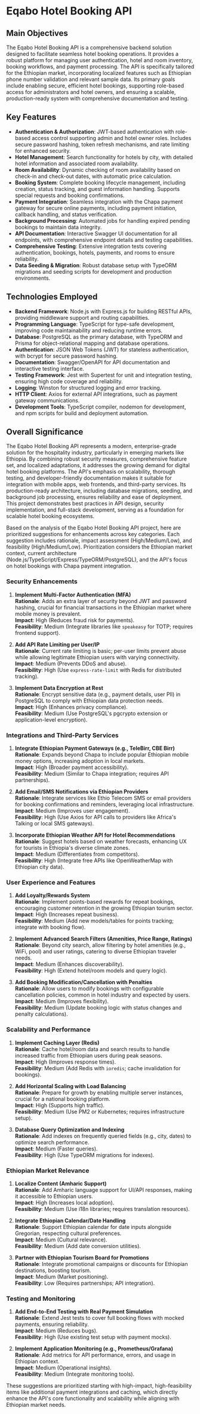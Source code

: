 # Eqabo Hotel Booking API

## Main Objectives

The Eqabo Hotel Booking API is a comprehensive backend solution designed to facilitate seamless hotel booking operations. It provides a robust platform for managing user authentication, hotel and room inventory, booking workflows, and payment processing. The API is specifically tailored for the Ethiopian market, incorporating localized features such as Ethiopian phone number validation and relevant sample data. Its primary goals include enabling secure, efficient hotel bookings, supporting role-based access for administrators and hotel owners, and ensuring a scalable, production-ready system with comprehensive documentation and testing.

## Key Features

- **Authentication & Authorization**: JWT-based authentication with role-based access control supporting admin and hotel owner roles. Includes secure password hashing, token refresh mechanisms, and rate limiting for enhanced security.
- **Hotel Management**: Search functionality for hotels by city, with detailed hotel information and associated room availability.
- **Room Availability**: Dynamic checking of room availability based on check-in and check-out dates, with automatic price calculation.
- **Booking System**: Complete booking lifecycle management, including creation, status tracking, and guest information handling. Supports special requests and booking confirmations.
- **Payment Integration**: Seamless integration with the Chapa payment gateway for secure online payments, including payment initiation, callback handling, and status verification.
- **Background Processing**: Automated jobs for handling expired pending bookings to maintain data integrity.
- **API Documentation**: Interactive Swagger UI documentation for all endpoints, with comprehensive endpoint details and testing capabilities.
- **Comprehensive Testing**: Extensive integration tests covering authentication, bookings, hotels, payments, and rooms to ensure reliability.
- **Data Seeding & Migration**: Robust database setup with TypeORM migrations and seeding scripts for development and production environments.

## Technologies Employed

- **Backend Framework**: Node.js with Express.js for building RESTful APIs, providing middleware support and routing capabilities.
- **Programming Language**: TypeScript for type-safe development, improving code maintainability and reducing runtime errors.
- **Database**: PostgreSQL as the primary database, with TypeORM and Prisma for object-relational mapping and database operations.
- **Authentication**: JSON Web Tokens (JWT) for stateless authentication, with bcrypt for secure password hashing.
- **Documentation**: Swagger/OpenAPI for API documentation and interactive testing interface.
- **Testing Framework**: Jest with Supertest for unit and integration testing, ensuring high code coverage and reliability.
- **Logging**: Winston for structured logging and error tracking.
- **HTTP Client**: Axios for external API integrations, such as payment gateway communications.
- **Development Tools**: TypeScript compiler, nodemon for development, and npm scripts for build and deployment automation.

## Overall Significance

The Eqabo Hotel Booking API represents a modern, enterprise-grade solution for the hospitality industry, particularly in emerging markets like Ethiopia. By combining robust security measures, comprehensive feature set, and localized adaptations, it addresses the growing demand for digital hotel booking platforms. The API's emphasis on scalability, thorough testing, and developer-friendly documentation makes it suitable for integration with mobile apps, web frontends, and third-party services. Its production-ready architecture, including database migrations, seeding, and background job processing, ensures reliability and ease of deployment. This project demonstrates best practices in API design, security implementation, and full-stack development, serving as a foundation for scalable hotel booking ecosystems.


Based on the analysis of the Eqabo Hotel Booking API project, here are prioritized suggestions for enhancements across key categories. Each suggestion includes rationale, impact assessment (High/Medium/Low), and feasibility (High/Medium/Low). Prioritization considers the Ethiopian market context, current architecture (Node.js/TypeScript/Express/TypeORM/PostgreSQL), and the API's focus on hotel bookings with Chapa payment integration.

### Security Enhancements
1. **Implement Multi-Factor Authentication (MFA)**  
   **Rationale**: Adds an extra layer of security beyond JWT and password hashing, crucial for financial transactions in the Ethiopian market where mobile money is prevalent.  
   **Impact**: High (Reduces fraud risk for payments).  
   **Feasibility**: Medium (Integrate libraries like `speakeasy` for TOTP; requires frontend support).

2. **Add API Rate Limiting per User/IP**  
   **Rationale**: Current rate limiting is basic; per-user limits prevent abuse while allowing legitimate Ethiopian users with varying connectivity.  
   **Impact**: Medium (Prevents DDoS and abuse).  
   **Feasibility**: High (Use `express-rate-limit` with Redis for distributed tracking).

3. **Implement Data Encryption at Rest**  
   **Rationale**: Encrypt sensitive data (e.g., payment details, user PII) in PostgreSQL to comply with Ethiopian data protection needs.  
   **Impact**: High (Enhances privacy compliance).  
   **Feasibility**: Medium (Use PostgreSQL's pgcrypto extension or application-level encryption).

### Integrations and Third-Party Services
1. **Integrate Ethiopian Payment Gateways (e.g., TeleBirr, CBE Birr)**  
   **Rationale**: Expands beyond Chapa to include popular Ethiopian mobile money options, increasing adoption in local markets.  
   **Impact**: High (Broader payment accessibility).  
   **Feasibility**: Medium (Similar to Chapa integration; requires API partnerships).

2. **Add Email/SMS Notifications via Ethiopian Providers**  
   **Rationale**: Integrate services like Ethio Telecom SMS or email providers for booking confirmations and reminders, leveraging local infrastructure.  
   **Impact**: Medium (Improves user engagement).  
   **Feasibility**: High (Use Axios for API calls to providers like Africa's Talking or local SMS gateways).

3. **Incorporate Ethiopian Weather API for Hotel Recommendations**  
   **Rationale**: Suggest hotels based on weather forecasts, enhancing UX for tourists in Ethiopia's diverse climate zones.  
   **Impact**: Medium (Differentiates from competitors).  
   **Feasibility**: High (Integrate free APIs like OpenWeatherMap with Ethiopian city data).

### User Experience and Features
1. **Add Loyalty/Rewards System**  
   **Rationale**: Implement points-based rewards for repeat bookings, encouraging customer retention in the growing Ethiopian tourism sector.  
   **Impact**: High (Increases repeat business).  
   **Feasibility**: Medium (Add new models/tables for points tracking; integrate with booking flow).

2. **Implement Advanced Search Filters (Amenities, Price Range, Ratings)**  
   **Rationale**: Beyond city search, allow filtering by hotel amenities (e.g., WiFi, pool) and user ratings, catering to diverse Ethiopian traveler needs.  
   **Impact**: Medium (Enhances discoverability).  
   **Feasibility**: High (Extend hotel/room models and query logic).

3. **Add Booking Modification/Cancellation with Penalties**  
   **Rationale**: Allow users to modify bookings with configurable cancellation policies, common in hotel industry and expected by users.  
   **Impact**: Medium (Improves flexibility).  
   **Feasibility**: Medium (Update booking logic with status changes and penalty calculations).

### Scalability and Performance
1. **Implement Caching Layer (Redis)**  
   **Rationale**: Cache hotel/room data and search results to handle increased traffic from Ethiopian users during peak seasons.  
   **Impact**: High (Improves response times).  
   **Feasibility**: Medium (Add Redis with `ioredis`; cache invalidation for bookings).

2. **Add Horizontal Scaling with Load Balancing**  
   **Rationale**: Prepare for growth by enabling multiple server instances, crucial for a national booking platform.  
   **Impact**: High (Supports high traffic).  
   **Feasibility**: Medium (Use PM2 or Kubernetes; requires infrastructure setup).

3. **Database Query Optimization and Indexing**  
   **Rationale**: Add indexes on frequently queried fields (e.g., city, dates) to optimize search performance.  
   **Impact**: Medium (Faster queries).  
   **Feasibility**: High (Use TypeORM migrations for indexes).

### Ethiopian Market Relevance
1. **Localize Content (Amharic Support)**  
   **Rationale**: Add Amharic language support for UI/API responses, making it accessible to Ethiopian users.  
   **Impact**: High (Increases local adoption).  
   **Feasibility**: Medium (Use i18n libraries; requires translation resources).

2. **Integrate Ethiopian Calendar/Date Handling**  
   **Rationale**: Support Ethiopian calendar for date inputs alongside Gregorian, respecting cultural preferences.  
   **Impact**: Medium (Cultural relevance).  
   **Feasibility**: Medium (Add date conversion utilities).

3. **Partner with Ethiopian Tourism Board for Promotions**  
   **Rationale**: Integrate promotional campaigns or discounts for Ethiopian destinations, boosting tourism.  
   **Impact**: Medium (Market positioning).  
   **Feasibility**: Low (Requires partnerships; API integration).

### Testing and Monitoring
1. **Add End-to-End Testing with Real Payment Simulation**  
   **Rationale**: Extend Jest tests to cover full booking flows with mocked payments, ensuring reliability.  
   **Impact**: Medium (Reduces bugs).  
   **Feasibility**: High (Use existing test setup with payment mocks).

2. **Implement Application Monitoring (e.g., Prometheus/Grafana)**  
   **Rationale**: Add metrics for API performance, errors, and usage in Ethiopian context.  
   **Impact**: Medium (Operational insights).  
   **Feasibility**: Medium (Integrate monitoring tools).

These suggestions are prioritized starting with high-impact, high-feasibility items like additional payment integrations and caching, which directly enhance the API's core functionality and scalability while aligning with Ethiopian market needs.